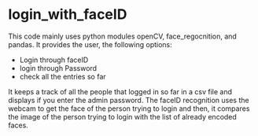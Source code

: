 # login_with_faceID
This code mainly uses python modules openCV, face_regocnition, and pandas. 
It provides the user, the following options:
  - Login through faceID
  - login through Password
  - check all the entries so far 
  
It keeps a track of all the people that logged in so far in a csv file and displays if you enter the admin password.
The faceID recognition uses the webcam to get the face of the person trying to login and then, it compares the image of the person trying to 
  login with the list of already encoded faces.

